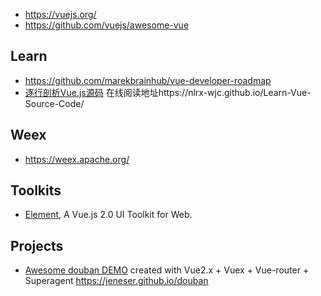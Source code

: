 - https://vuejs.org/
- https://github.com/vuejs/awesome-vue


## Learn
- https://github.com/marekbrainhub/vue-developer-roadmap
- [逐行剖析Vue.js源码](https://github.com/NLRX-WJC/Learn-Vue-Source-Code) 在线阅读地址https://nlrx-wjc.github.io/Learn-Vue-Source-Code/



## Weex
- https://weex.apache.org/



## Toolkits
- [Element](https://github.com/ElemeFE/element), A Vue.js 2.0 UI Toolkit for Web.



## Projects
- [Awesome douban DEMO](https://github.com/jeneser/douban) created with Vue2.x + Vuex + Vue-router + Superagent https://jeneser.github.io/douban

